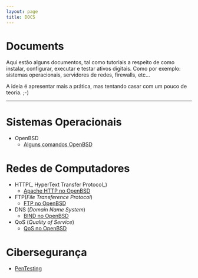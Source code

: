 ```yaml
---
layout: page
title: DOCS
---
```


Documents
========================

Aqui estão alguns documentos, tal como tutoriais a respeito de como instalar, configurar, executar e testar ativos digitais. Como por exemplo: sistemas operacionais, servidores de redes, firewalls, etc...

A ideia é apresentar mais a prática, mas tentando casar com um pouco de teoria. ;-)

-----------------------


# Sistemas Operacionais
* OpenBSD
	* [Alguns comandos OpenBSD](OpenBSDServers/OpenBSD_comandos.md)

# Redes de Computadores
* HTTP(_ HyperText Transfer Protocol_)
	* [Apache HTTP no OpenBSD](OpenBSDServers/HTTP.md)
* FTP(_File Transference Protocol_)
	* [FTP no OpenBSD](OpenBSDServers/FTP.md)
* DNS (_Domain Name System_)
	* [BIND no OpenBSD](DNS/DNS.md)
* QoS (_Quality of Service_)
	* [QoS no OpenBSD](QoS/QoS.md)
		
# Cibersegurança
* [PenTesting](penTest/pentest.md)

